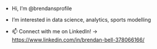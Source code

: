 - Hi, I’m @brendansprofile
- I’m interested in data science, analytics, sports modelling

- 📫 Connect with me on LinkedIn! -> https://www.linkedin.com/in/brendan-bell-378066166/


<!---
brendansprofile/brendansprofile is a ✨ special ✨ repository because its `README.md` (this file) appears on your GitHub profile.
You can click the Preview link to take a look at your changes.
--->
